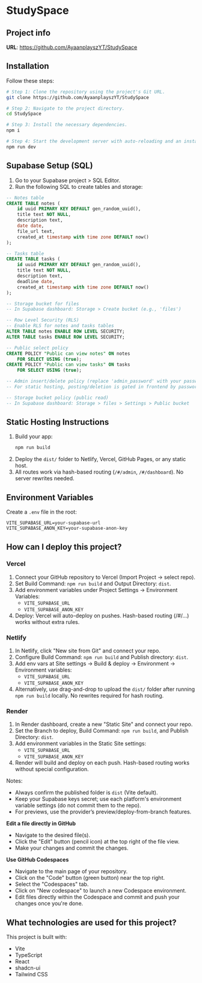 # StudySpace

## Project info

**URL**: https://github.com/AyaanplayszYT/StudySpace

## Installation

Follow these steps:

```sh
# Step 1: Clone the repository using the project's Git URL.
git clone https://github.com/AyaanplayszYT/StudySpace

# Step 2: Navigate to the project directory.
cd StudySpace

# Step 3: Install the necessary dependencies.
npm i

# Step 4: Start the development server with auto-reloading and an instant preview.
npm run dev
```

## Supabase Setup (SQL)

1. Go to your Supabase project > SQL Editor.
2. Run the following SQL to create tables and storage:

```sql
-- Notes table
CREATE TABLE notes (
	id uuid PRIMARY KEY DEFAULT gen_random_uuid(),
	title text NOT NULL,
	description text,
	date date,
	file_url text,
	created_at timestamp with time zone DEFAULT now()
);

-- Tasks table
CREATE TABLE tasks (
	id uuid PRIMARY KEY DEFAULT gen_random_uuid(),
	title text NOT NULL,
	description text,
	deadline date,
	created_at timestamp with time zone DEFAULT now()
);

-- Storage bucket for files
-- In Supabase dashboard: Storage > Create bucket (e.g., 'files')

-- Row Level Security (RLS)
-- Enable RLS for notes and tasks tables
ALTER TABLE notes ENABLE ROW LEVEL SECURITY;
ALTER TABLE tasks ENABLE ROW LEVEL SECURITY;

-- Public select policy
CREATE POLICY "Public can view notes" ON notes
	FOR SELECT USING (true);
CREATE POLICY "Public can view tasks" ON tasks
	FOR SELECT USING (true);

-- Admin insert/delete policy (replace 'admin_password' with your password logic)
-- For static hosting, posting/deletion is gated in frontend by password only

-- Storage bucket policy (public read)
-- In Supabase dashboard: Storage > files > Settings > Public bucket
```

## Static Hosting Instructions

1. Build your app:
	 ```sh
	 npm run build
	 ```
2. Deploy the `dist/` folder to Netlify, Vercel, GitHub Pages, or any static host.
3. All routes work via hash-based routing (`/#/admin`, `/#/dashboard`). No server rewrites needed.

## Environment Variables

Create a `.env` file in the root:

```
VITE_SUPABASE_URL=your-supabase-url
VITE_SUPABASE_ANON_KEY=your-supabase-anon-key
```
## How can I deploy this project?

### Vercel
1. Connect your GitHub repository to Vercel (Import Project → select repo).
2. Set Build Command: `npm run build` and Output Directory: `dist`.
3. Add environment variables under Project Settings → Environment Variables:
    - `VITE_SUPABASE_URL`
    - `VITE_SUPABASE_ANON_KEY`
4. Deploy: Vercel will auto-deploy on pushes. Hash-based routing (/#/...) works without extra rules.

### Netlify
1. In Netlify, click "New site from Git" and connect your repo.
2. Configure Build Command: `npm run build` and Publish directory: `dist`.
3. Add env vars at Site settings → Build & deploy → Environment → Environment variables:
    - `VITE_SUPABASE_URL`
    - `VITE_SUPABASE_ANON_KEY`
4. Alternatively, use drag-and-drop to upload the `dist/` folder after running `npm run build` locally. No rewrites required for hash routing.

### Render
1. In Render dashboard, create a new "Static Site" and connect your repo.
2. Set the Branch to deploy, Build Command: `npm run build`, and Publish Directory: `dist`.
3. Add environment variables in the Static Site settings:
    - `VITE_SUPABASE_URL`
    - `VITE_SUPABASE_ANON_KEY`
4. Render will build and deploy on each push. Hash-based routing works without special configuration.

Notes:
- Always confirm the published folder is `dist` (Vite default).  
- Keep your Supabase keys secret; use each platform's environment variable settings (do not commit them to the repo).
- For previews, use the provider’s preview/deploy-from-branch features.

**Edit a file directly in GitHub**

- Navigate to the desired file(s).
- Click the "Edit" button (pencil icon) at the top right of the file view.
- Make your changes and commit the changes.

**Use GitHub Codespaces**

- Navigate to the main page of your repository.
- Click on the "Code" button (green button) near the top right.
- Select the "Codespaces" tab.
- Click on "New codespace" to launch a new Codespace environment.
- Edit files directly within the Codespace and commit and push your changes once you're done.

## What technologies are used for this project?

This project is built with:

- Vite
- TypeScript
- React
- shadcn-ui
- Tailwind CSS



